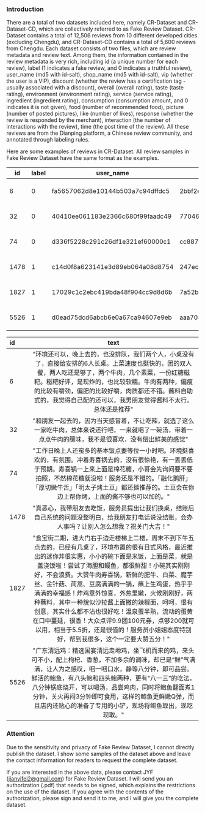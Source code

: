 ### Introduction

There are a total of two datasets included here, namely CR-Dataset and CR-Dataset-CD, which are collectively referred to as Fake Review Dataset. CR-Dataset contains a total of 12,506 reviews from 10 different developed cities (excluding Chengdu), and CR-Dataset-CD contains a total of 5,600 reviews from Chengdu. Each dataset consists of two files, which are review metadata and review text. Among them, the information contained in the review metadata is very rich, including id (a unique number for each review), label (1 indicates a fake review, and 0 indicates a truthful review), user_name (md5 with id-salt), shop_name (md5 with id-salt), vip (whether the user is a VIP), discount (whether the review has a certification tag - usually associated with a discount), overall (overall rating), taste (taste rating), environment (environment rating), service (service rating), ingredient (ingredient rating), consumption (consumption amount, and 0 indicates it is not given), food (number of recommended food), picture (number of posted pictures), like (number of likes), response (whether the review is responded by the merchant), interaction (the number of interactions with the review), time (the post time of the review). All these reviews are from the Dianping platform, a Chinese review community, and annotated through labeling rules.

Here are some examples of reviews in CR-Dataset. All review samples in Fake Review Dataset have the same format as the examples.

| id   | label | user_name                        | shop_name                        | vip  | discount | overall | taste | environment | service | ingredient | consumption | food | picture | like | response | interaction | time                |
| ---- | ----- | -------------------------------- | -------------------------------- | ---- | -------- | ------- | ----- | ----------- | ------- | :--------: | ----------- | ---- | ------- | ---- | -------- | ----------- | ------------------- |
| 6    | 0     | fa5657062d8e10144b503a7c94dffdc5 | 2bbf2e4486dd3ce19ebe33e57a99f09f | 1    | 1        | 4.0     | 4.0   | 4.0         | 4.0     |    4.0     | 64.0        | 3    | 0       | 0    | 0        | 0           | 2020-10-24 13:03:00 |
| 32   | 0     | 40410ee061183e2366c680f99faadc49 | 77046214892e9493f5831c046307a17a | 0    | 0        | 3.0     | 4.0   | 4.0         | 4.0     |    4.0     | 0.0         | 0    | 9       | 1    | 0        | 0           | 2019-10-01 08:24:00 |
| 74   | 0     | d336f5228c291c26df1e321ef60000c1 | cc88785052c5d05548ba43642ea2b79f | 1    | 1        | 4.5     | 4.0   | 4.5         | 4.5     |    4.5     | 0.0         | 0    | 10      | 0    | 1        | 1           | 2020-11-04 14:09:00 |
| 1478 | 1     | c14d0f8a623141e3d89eb064a08d8754 | 247ecac842d9101373397deb6a372c4d | 0    | 0        | 0.5     | 0.5   | 0.5         | 0.5     |    0.5     | 0.0         | 0    | 1       | 1    | 1        | 1           | 2020-10-28 21:16:00 |
| 1827 | 1     | 17029c1c2ebc419bda48f904cc9d8d6b | 7a52b08d82b2cd660e1298185debff6f | 1    | 1        | 4.5     | 5.0   | 4.5         | 5.0     |    5.0     | 80.0        | 0    | 6       | 1    | 1        | 1           | 2020-09-06 19:22:00 |
| 5526 | 1     | d0ead75dcd6abcb6e0a67ca94607e9eb | aaa703abf75e4f29ac316384a0c2e9f6 | 1    | 0        | 5.0     | 5.0   | 5.0         | 5.0     |    5.0     | 0.0         | 0    | 3       | 119  | 1        | 3           | 2020-03-11 23:26:00 |

| id   |                             text                             |
| :--- | :----------------------------------------------------------: |
| 6    | "环境还可以，晚上去的，也没排队，我们两个人，小桌没有了，直接给安排的6人长桌。上菜速度也挺快的，团的双人餐，两人吃还是够了，两个牛肉，几个素菜，一份红糖糍粑。糍粑好评，是现炸的，也比较软糯。牛肉有两种，偏瘦的比较有嚼劲，偏肥的比较好嚼，肉质都还不错。蘸料自助式的，我觉得自己配的还可以，我男朋友觉得酱料不太行。总体还是推荐" |
| 32   | "和朋友一起去的，因为当天感冒着，不让吃辣，就选了这么一家吃牛肉，总体来说还行吧，一来就喝了一碗汤，带着一点点牛肉的膻味，我不是很喜欢，没有偿出鲜美的感觉" |
| 74   | "工作日晚上人还蛮多的基本饭点要等位一小时吧。环境挺喜欢的，有氛围。冲着寿喜锅去的，没有很惊艳，有一丢丢低于预期。寿喜锅一上来上面是棉花糖，小哥会先询问要不要拍照，不然棉花糖就没啦！服务还是不错的。「融化鹅肝」「厚切嫩牛舌」「明太子烤土豆」都还挺推荐的。土豆会在你边上帮你烤，上面的酱不够也可以加的。" |
| 1478 | "真恶心，我带朋友去吃饭，服务员提出让我们换桌，结账后自己系统的问题没整明白，给我朋友打电话说没结账，会办人事吗？让别人怎么想我？祝关门大吉！" |
| 1827 | "食宝街二期，进大门右手边走楼梯上二楼，周末不到下午五点去的，已经有几桌了，环境布置的很有日式风格，最近推出的迷你丼很实惠，小小的碗下面是米饭，上面是菜，就是盖浇饭啦！尝试了海胆和鳗鱼，都很鲜甜！小碗其实刚刚好，不会浪费。大赞牛肉寿喜锅，新鲜的肥牛、白菜、魔芋丝、金针菇、茼蒿、豆腐满满的一锅，蘸上生鸡蛋，热乎乎满满的幸福感！炸鸡意外惊喜，外焦里嫩，火候刚刚好，两种蘸料，其中一种貌似沙拉酱上面撒的辣椒面，呵呵，很有创意，其实什么都不沾也很好吃！温泉蛋半熟，流动的蛋黄在口中蔓延，很香！大众点评9.9团100元券，点够200就可以用，相当于5.5折，还是很值的！服务员小姐姐态度特别好，帮到我很多，这个一定要大赞五分！" |
| 5526 | "广东清远鸡：精选国宴清远走地鸡，坐飞机而来的鸡，来头可不小，配上枸杞、香葱，不加多余的调味，却已是“鲜”气满满，让人为之感叹，咽一咽口水，静等八分钟，即可品尝。鲜活的鲍鱼，有八头鲍和四头鲍两种，更有“八一三”的吃法，八分钟锅底烧开，可以喝汤，品尝鸡肉，同时将鲍鱼翻面煮1分钟，关火再闷3分钟即可食用，这样的鲍鱼更鲜嫩Q弹，而且店内还贴心的准备了专用的小铲，现场将鲍鱼取出，现吃现取。" |



### Attention

Due to the sensitivity and privacy of Fake Review Dataset, I cannot directly publish the dataset. I show some samples of the dataset above and leave the contact information for readers to request the complete dataset.

If you are interested in the above data, please contact JYF ([jianyifei2@gmail.com](mailto:jianyifei2@gmail.com)) for Fake Review Dataset. I will send you an authorization (.pdf) that needs to be signed, which explains the restrictions on the use of the dataset. If you agree with the contents of the authorization, please sign and send it to me, and I will give you the complete dataset.
